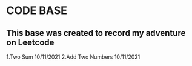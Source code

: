 # CODE BASE
## This base was created to record my adventure on Leetcode
1.Two Sum  10/11/2021
2.Add Two Numbers 10/11/2021
